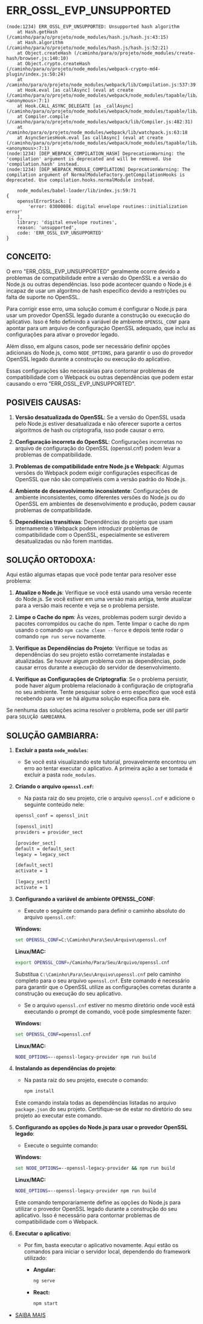 # ERR_OSSL_EVP_UNSUPPORTED
```
(node:1234) ERR_OSSL_EVP_UNSUPPORTED: Unsupported hash algorithm
    at Hash.getHash (/caminho/para/o/projeto/node_modules/hash.js/hash.js:43:15)
    at Hash.algorithm (/caminho/para/o/projeto/node_modules/hash.js/hash.js:52:21)
    at Object.createHash (/caminho/para/o/projeto/node_modules/create-hash/browser.js:140:10)
    at Object.crypto.createHash (/caminho/para/o/projeto/node_modules/webpack-crypto-md4-plugin/index.js:50:24)
    at /caminho/para/o/projeto/node_modules/webpack/lib/Compilation.js:537:39
    at Hook.eval [as callAsync] (eval at create (/caminho/para/o/projeto/node_modules/webpack/node_modules/tapable/lib/HookCodeFactory.js:19:10), <anonymous>:7:1)
    at Hook.CALL_ASYNC_DELEGATE [as _callAsync] (/caminho/para/o/projeto/node_modules/webpack/node_modules/tapable/lib/Hook.js:18:14)
    at Compiler.compile (/caminho/para/o/projeto/node_modules/webpack/lib/Compiler.js:482:31)
    at /caminho/para/o/projeto/node_modules/webpack/lib/watchpack.js:63:18
    at AsyncSeriesHook.eval [as callAsync] (eval at create (/caminho/para/o/projeto/node_modules/webpack/node_modules/tapable/lib/HookCodeFactory.js:19:10), <anonymous>:7:1)
(node:1234) [DEP_WEBPACK_COMPILATION_HASH] DeprecationWarning: the 'compilation' argument is deprecated and will be removed. Use 'compilation.hash' instead.
(node:1234) [DEP_WEBPACK_MODULE_COMPILATION] DeprecationWarning: The compilation argument of NormalModuleFactory.getCompilationHooks is deprecated. Use compilation.hooks.normalModule instead.

    node_modules/babel-loader/lib/index.js:59:71
{
    opensslErrorStack: [
        'error: 03000086: digital envelope routines::initialization error'
    ],
    library: 'digital envelope routines',
    reason: 'unsupported',
    code: 'ERR_OSSL_EVP_UNSUPPORTED'
}
```

## CONCEITO:
O erro "ERR_OSSL_EVP_UNSUPPORTED" geralmente ocorre devido a problemas de compatibilidade entre a versão do OpenSSL e a versão do Node.js ou outras dependências. Isso pode acontecer quando o Node.js é incapaz de usar um algoritmo de hash específico devido a restrições ou falta de suporte no OpenSSL.

Para corrigir esse erro, uma solução comum é configurar o Node.js para usar um provedor OpenSSL legado durante a construção ou execução do aplicativo. Isso é feito definindo a variável de ambiente `OPENSSL_CONF` para apontar para um arquivo de configuração OpenSSL adequado, que inclui as configurações para ativar o provedor legado.

Além disso, em alguns casos, pode ser necessário definir opções adicionais do Node.js, como `NODE_OPTIONS`, para garantir o uso do provedor OpenSSL legado durante a construção ou execução do aplicativo.

Essas configurações são necessárias para contornar problemas de compatibilidade com o Webpack ou outras dependências que podem estar causando o erro "ERR_OSSL_EVP_UNSUPPORTED".

## POSIVEIS CAUSAS:
1. **Versão desatualizada do OpenSSL**: Se a versão do OpenSSL usada pelo Node.js estiver desatualizada e não oferecer suporte a certos algoritmos de hash ou criptografia, isso pode causar o erro.

2. **Configuração incorreta do OpenSSL**: Configurações incorretas no arquivo de configuração do OpenSSL (openssl.cnf) podem levar a problemas de compatibilidade.

3. **Problemas de compatibilidade entre Node.js e Webpack**: Algumas versões do Webpack podem exigir configurações específicas de OpenSSL que não são compatíveis com a versão padrão do Node.js.

4. **Ambiente de desenvolvimento inconsistente**: Configurações de ambiente inconsistentes, como diferentes versões do Node.js ou do OpenSSL em ambientes de desenvolvimento e produção, podem causar problemas de compatibilidade.

5. **Dependências transitivas**: Dependências do projeto que usam internamente o Webpack podem introduzir problemas de compatibilidade com o OpenSSL, especialmente se estiverem desatualizadas ou não forem mantidas.

## SOLUÇÃO ORTODOXA:
Aqui estão algumas etapas que você pode tentar para resolver esse problema:

1. **Atualize o Node.js**: Verifique se você está usando uma versão recente do Node.js. Se você estiver em uma versão mais antiga, tente atualizar para a versão mais recente e veja se o problema persiste.

2. **Limpe o Cache do npm**: Às vezes, problemas podem surgir devido a pacotes corrompidos ou cache do npm. Tente limpar o cache do npm usando o comando `npm cache clean --force` e depois tente rodar o comando `npm run serve` novamente.

3. **Verifique as Dependências do Projeto**: Verifique se todas as dependências do seu projeto estão corretamente instaladas e atualizadas. Se houver algum problema com as dependências, pode causar erros durante a execução do servidor de desenvolvimento.

4. **Verifique as Configurações de Criptografia**: Se o problema persistir, pode haver algum problema relacionado à configuração de criptografia no seu ambiente. Tente pesquisar sobre o erro específico que você está recebendo para ver se há alguma solução específica para ele.

Se nenhuma das soluções acima resolver o problema, pode ser útil partir para `SOLUÇÃO GAMBIARRA`.

## SOLUÇÃO GAMBIARRA:
1. **Excluir a pasta `node_modules`**:
   - Se você está visualizando este tutorial, provavelmente encontrou um erro ao tentar executar o aplicativo. A primeira ação a ser tomada é excluir a pasta `node_modules`.

2. **Criando o arquivo `openssl.cnf`:**
    - Na pasta raiz do seu projeto, crie o arquivo `openssl.cnf` e adicione o seguinte conteúdo nele:
    ```bash
    openssl_conf = openssl_init

    [openssl_init]
    providers = provider_sect

    [provider_sect]
    default = default_sect
    legacy = legacy_sect

    [default_sect]
    activate = 1

    [legacy_sect]
    activate = 1
    ```

3. **Configurando a variável de ambiente OPENSSL_CONF**:
   - Execute o seguinte comando para definir o caminho absoluto do arquivo `openssl.cnf`:

   **Windows:**
     ```cmd
     set OPENSSL_CONF=C:\Caminho\Para\Seu\Arquivo\openssl.cnf
     ```

    **Linux/MAC:**
     ```bash
     export OPENSSL_CONF=/Caminho/Para/Seu/Arquivo/openssl.cnf
     ```

   Substitua `C:\Caminho\Para\Seu\Arquivo\openssl.cnf` pelo caminho completo para o seu arquivo `openssl.cnf`. Este comando é necessário para garantir que o OpenSSL utilize as configurações corretas durante a construção ou execução do seu aplicativo.

   - Se o arquivo `openssl.cnf` estiver no mesmo diretório onde você está executando o prompt de comando, você pode simplesmente fazer:

   **Windows:**
     ```cmd
     set OPENSSL_CONF=openssl.cnf
     ```

    **Linux/MAC:**
     ```bash
     NODE_OPTIONS=--openssl-legacy-provider npm run build
     ```

4. **Instalando as dependências do projeto**:
   - Na pasta raiz do seu projeto, execute o comando:
     ```bash
     npm install
     ```
   Este comando instala todas as dependências listadas no arquivo `package.json` do seu projeto. Certifique-se de estar no diretório do seu projeto ao executar este comando.

5. **Configurando as opções do Node.js para usar o provedor OpenSSL legado**:
   - Execute o seguinte comando:

   **Windows:**
     ```cmd
     set NODE_OPTIONS=--openssl-legacy-provider && npm run build
     ```

    **Linux/MAC:**
     ```bash
     NODE_OPTIONS=--openssl-legacy-provider npm run build
     ```
   Este comando temporariamente define as opções do Node.js para utilizar o provedor OpenSSL legado durante a construção do seu aplicativo. Isso é necessário para contornar problemas de compatibilidade com o Webpack.

6. **Executar o aplicativo:**
   - Por fim, basta executar o aplicativo novamente. Aqui estão os comandos para iniciar o servidor local, dependendo do framework utilizado:

     - **Angular:**
       ```bash
       ng serve
       ```
       
     - **React:**
       ```bash
       npm start
       ```

- [SAIBA MAIS](https://stackoverflow.com/questions/69394632/webpack-build-failing-with-err-ossl-evp-unsupported)